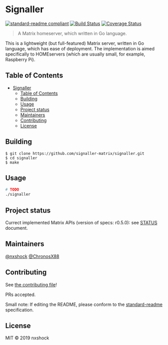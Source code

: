 # Signaller

[![standard-readme compliant](https://img.shields.io/badge/standard--readme-OK-green.svg?style=flat-square)](https://github.com/RichardLitt/standard-readme)
[![Build Status](https://travis-ci.com/signaller-matrix/signaller.svg?branch=master)](https://travis-ci.com/signaller-matrix/signaller)
[![Coverage Status](https://coveralls.io/repos/github/signaller-matrix/signaller/badge.svg)](https://coveralls.io/github/signaller-matrix/signaller)

> A Matrix homeserver, which written in Go language.

This is a lightweight (but full-featured) Matrix server, written in Go language, which has ease of deployment. The implementation is aimed specifically to HOMEservers (which are usually small, for example, Raspberry Pi).

## Table of Contents

- [Signaller](#Signaller)
  - [Table of Contents](#Table-of-Contents)
  - [Building](#Building)
  - [Usage](#Usage)
  - [Project status](#Project-status)
  - [Maintainers](#Maintainers)
  - [Contributing](#Contributing)
  - [License](#License)

## Building

```
$ git clone https://github.com/signaller-matrix/signaller.git
$ cd signaller
$ make
```

## Usage

```bash
# TODO
./signaller
```

## Project status

Currect implemented Matrix APIs (version of specs: r0.5.0): see [STATUS](STATUS.md) document.

## Maintainers

[@nxshock](https://github.com/nxshock)
[@ChronosX88](https://github.com/ChronosX88)

## Contributing

See [the contributing file](CONTRIBUTING.md)!

PRs accepted.

Small note: If editing the README, please conform to the [standard-readme](https://github.com/RichardLitt/standard-readme) specification.

## License

MIT © 2019 nxshock